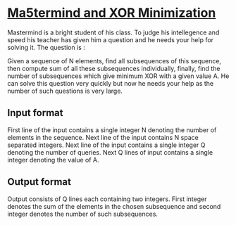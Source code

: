 # [Ma5termind and XOR Minimization][link]

Mastermind is a bright student of his class. To judge his intellegence and speed his teacher has given him a question and he needs your help for solving it. The question is :

Given a sequence of N elements, find all subsequences of this sequence, then compute sum of all these subsequences individually, finally, find the number of subsequences which give minimum XOR with a given value A. He can solve this question very quickly but now he needs your help as the number of such questions is very large.

## Input format

First line of the input contains a single integer N denoting the number of elements in the sequence. Next line of the input contains N space separated integers. Next line of the input contains a single integer Q denoting the number of queries. Next Q lines of input contains a single integer denoting the value of A.

## Output format

Output consists of Q lines each containing two integers. First integer denotes the sum of the elements in the chosen subsequence and second integer denotes the number of such subsequences.

[link]: https://www.hackerearth.com/practice/data-structures/advanced-data-structures/trie-keyword-tree/practice-problems/algorithm/ma5termind-and-xor-minimization/
